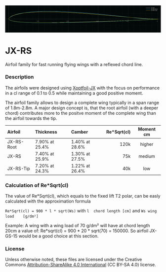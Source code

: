 
<!-- PROJECT LOGO -->
![JX-RS family](images/JX-RS_family.png)

# JX-RS
Airfoil family for fast running flying wings with a reflexed chord line.

### Description

The airfoils were designed using [Xoptfoil-JX](https://github.com/jxjo/Xoptfoil-JX/) with the focus on performance in a cl range of 0.1 to 0.5 while maintaining a good positive moment. 

The airfoil family allows to design a complete wing typically in a span range of 1.8m-2.8m. A major design concept is, that the root airfoil (with a deeper chord) contributes more to the positve moment of the complete wing than the airfoil towards the tip.

| Airfoil      | Thickness       | Camber         | Re*Sqrt(cl) |  Moment cm  |
| :---         |     :---        |   :---         |  ---:       |  :---:      |
| JX-RS-Root   | 7.90% at 25.4%  | 1.40% at 28.6% |  120k       |   higher    |
| JX-RS        | 7.40% at 25.9%  | 1.30% at 27.5% |   75k       |   medium    |
| JX-RS-Tip    | 7.20% at 24.3%  | 1.22% at 26.4% |   40k       |   low       |


### Calculation of Re*Sqrt(cl)
The value of Re*Sqrt(cl), which equals to the fixed lift T2 polar, can be easly calculated with the approximation formula

`Re*Sqrt(cl) = 900 * l * sqrt(Ws)` with `l  chord length [cm]` and `Ws wing load    [g/dm²]`

Example: 
A wing with a wing load of 70 g/dm² will have at chord length 20cm a value of:
Re*sqrt(cl) = 900 * 20 * sqrt(70) = 150000.
So airfoil JX-GS-15 would be a good choice at this section.  

### License
Unless otherwise noted, these files are licensed under the Creative Commons [Attribution-ShareAlike 4.0 International](https://creativecommons.org/licenses/by-sa/4.0/) (CC BY-SA 4.0) license.



